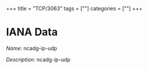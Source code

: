 +++
title = "TCP/3063"
tags = [""]
categories = [""]
+++

# IANA Data

_Name:_ ncadg-ip-udp

_Description:_ ncadg-ip-udp


